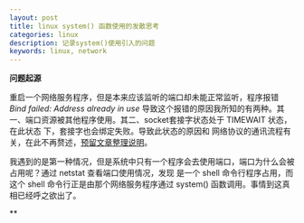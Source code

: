 ```yaml
---
layout: post
title: linux system() 函数使用的发散思考
categories: linux
description: 记录system()使用引入的问题
keywords: linux, network
---
```


**问题起源**

重启一个网络服务程序，但是本来应该监听的端口却未能正常监听，程序报错 *Bind failed: Address already in use*
导致这个报错的原因我所知的有两种。其一、端口资源被其他程序使用。其二、socket套接字状态处于 TIMEWAIT 状态，在此状态
下，套接字也会绑定失败。导致此状态的原因和 网络协议的通讯流程有关，在此不再赘述，[预留文章整理说明]()。

我遇到的是第一种情况，但是系统中只有一个程序会去使用端口，端口为什么会被占用呢？通过 netstat 查看端口使用情况，发现
是一个 shell 命令行程序占用，而这个 shell 命令行正是由那个网络服务程序通过 system() 函数调用。事情到这真相已经呼之欲出了。

**

